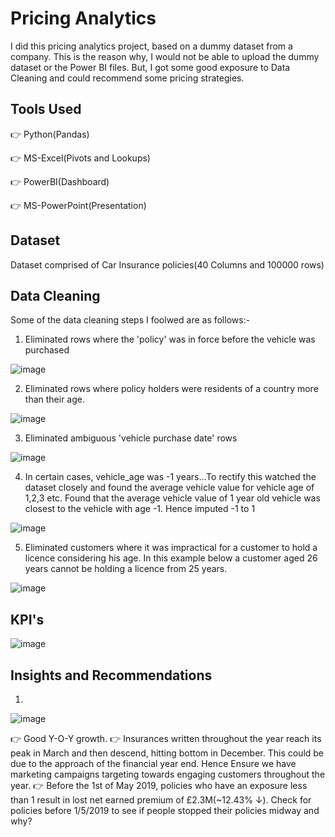 # Pricing Analytics

I did this pricing analytics project, based on a dummy dataset from a company. This is the reason why, I would not be able to upload the dummy dataset or the Power BI files. But, I got some good exposure to Data Cleaning and could recommend some pricing strategies.

## Tools Used
👉 Python(Pandas)

👉 MS-Excel(Pivots and Lookups)

👉 PowerBI(Dashboard)

👉 MS-PowerPoint(Presentation)



## Dataset

Dataset comprised of Car Insurance policies(40 Columns and 100000 rows)


## Data Cleaning

Some of the data cleaning steps I foolwed are as follows:-

1. Eliminated rows where the 'policy' was in force before the vehicle was purchased

![image](https://github.com/piperalpha7/Pricing_Analytics/assets/94968239/6cc324dc-6aa3-46bf-8f53-a016afc93445)

2. Eliminated rows where policy holders were residents of a country more than their age.

![image](https://github.com/piperalpha7/Pricing_Analytics/assets/94968239/06c85a55-0604-401c-bec8-b609ac428abf)

3. Eliminated ambiguous 'vehicle purchase date' rows

![image](https://github.com/piperalpha7/Pricing_Analytics/assets/94968239/312abf7e-2440-4e1e-9e62-21bf3be81068)


4. In certain cases, vehicle_age was -1 years...To rectify this watched the dataset closely and found the average vehicle value for vehicle age of 1,2,3 etc. Found that the average vehicle value of 1 year old vehicle was closest to the vehicle with age -1. Hence imputed -1 to 1

![image](https://github.com/piperalpha7/Pricing_Analytics/assets/94968239/c792fd10-c18b-451e-b544-97f0c048b0f1)

5. Eliminated customers where it was impractical for a customer to hold a licence considering his age. In this example below a customer aged 26 years cannot be holding a licence from 25 years.

![image](https://github.com/piperalpha7/Pricing_Analytics/assets/94968239/46a28d99-dbb0-4cd7-96c1-e8cdc474a9f5)


## KPI's

![image](https://github.com/piperalpha7/Pricing_Analytics/assets/94968239/9a704c2e-c2ca-490b-94f5-5478851d150d)


## Insights and Recommendations
1.
![image](https://github.com/piperalpha7/Pricing_Analytics/assets/94968239/59b18fbe-05cd-4383-a817-5cff4ef7c3f0)

👉 Good Y-O-Y growth.
👉 Insurances written throughout the year reach its peak in March and then descend, hitting bottom in December. This could be due to the approach of the financial year end. Hence Ensure we have marketing campaigns targeting towards engaging customers throughout the year.
👉 Before the 1st of May 2019, policies who have an exposure less than 1 result in lost net earned premium of £2.3M(~12.43% ↓). Check for policies before 1/5/2019 to see if people stopped their policies midway and why?











   


